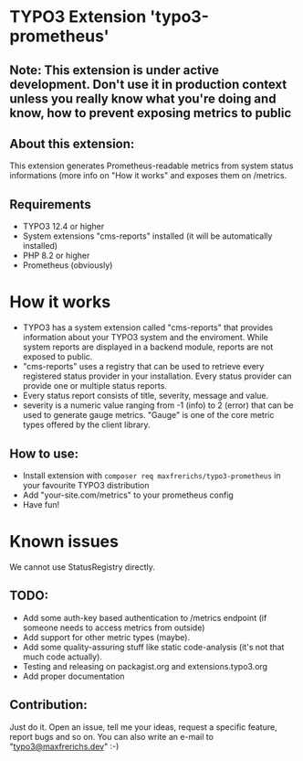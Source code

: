 # TYPO3 Extension 'typo3-prometheus'

## Note: This extension is under active development. Don't use it in production context unless you really know what you're doing and know, how to prevent exposing metrics to public

## About this extension:
This extension generates Prometheus-readable metrics from system status informations (more info on "How it works" and exposes them on /metrics.

## Requirements
* TYPO3 12.4 or higher
* System extensions "cms-reports" installed (it will be automatically installed)
* PHP 8.2 or higher
* Prometheus (obviously)

# How it works
* TYPO3 has a system extension called "cms-reports" that provides information about your TYPO3 system and the enviroment. While system reports are displayed in a backend module, reports are not exposed to public.
* "cms-reports" uses a registry that can be used to retrieve every registered status provider in your installation. Every status provider can provide one or multiple status reports.
* Every status report consists of title, severity, message and value.
* severity is a numeric value ranging from -1 (info) to 2 (error) that can be used to generate gauge metrics.
  "Gauge" is one of the core metric types offered by the client library.

## How to use:
* Install extension with ```composer req maxfrerichs/typo3-prometheus``` in your favourite TYPO3 distribution
* Add "your-site.com/metrics" to your prometheus config
* Have fun!

# Known issues
We cannot use StatusRegistry directly.

## TODO:
* Add some auth-key based authentication to /metrics endpoint (if someone needs to access metrics from outside)
* Add support for other metric types (maybe).
* Add some quality-assuring stuff like static code-analysis (it's not that much code actually).
* Testing and releasing on packagist.org and extensions.typo3.org
* Add proper documentation

## Contribution:
Just do it. Open an issue, tell me your ideas, request a specific feature, report bugs and so on. You can also write an e-mail to "typo3@maxfrerichs.dev" :-)
